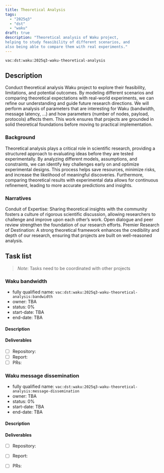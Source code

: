 ```yaml
---
title: Theoretical Analysis
tags:
  - "2025q3"
  - "dst"
  - "waku"
draft: true
description: "Theoretical analysis of Waku project, 
helping to study feasibility of different scenarios, and 
also being able to compare them with real experiments."
---
```


`vac:dst:waku:2025q3-waku-theoretical-analysis`

## Description
Conduct theoretical analysis Waku project
to explore their feasibility, limitations, and potential outcomes.
By modeling different scenarios and comparing theoretical expectations
with real-world experiments, we can refine our understanding
and guide future research directions.
We will perform analysis of parameters that are
interesting for Waku (bandwidth, message latency, ...) and how
parameters (number of nodes, payload, protocols) affects them.
This work ensures that projects are grounded in solid theoretical foundations
before moving to practical implementation.

### Background
Theoretical analysis plays a critical role in scientific research,
providing a structured approach to evaluating ideas before they are tested experimentally. 
By analyzing different models, assumptions, and constraints, 
we can identify key challenges early on and optimize experimental designs.
This process helps save resources, minimize risks, 
and increase the likelihood of meaningful discoveries. 
Furthermore, comparing theoretical results with experimental data
allows for continuous refinement, leading to more accurate predictions and insights.

### Narratives
Conduit of Expertise: Sharing theoretical insights with the community 
fosters a culture of rigorous scientific discussion, 
allowing researchers to challenge and improve upon each other’s work.
Open dialogue and peer review strengthen the foundation of our research efforts.
Premier Research of Destination: A strong theoretical framework
enhances the credibility and depth of our research, 
ensuring that projects are built on well-reasoned analysis.


## Task list

> *Note*: Tasks need to be coordinated with other projects

### Waku bandwidth

* fully qualified name: `vac:dst:waku:2025q3-waku-theoretical-analysis:bandwidth`
* owner: TBA
* status: 0%
* start-date: TBA
* end-date: TBA

#### Description


#### Deliverables
- [ ] Repository:
- [ ] Report:
- [ ] PRs: 

### Waku message dissemination

* fully qualified name: `vac:dst:waku:2025q3-waku-theoretical-analysis:message-dissemination`
* owner: TBA
* status: 0%
* start-date: TBA
* end-date: TBA

#### Description


#### Deliverables
- [ ] Repository:
- [ ] Report:
- [ ] PRs: 

